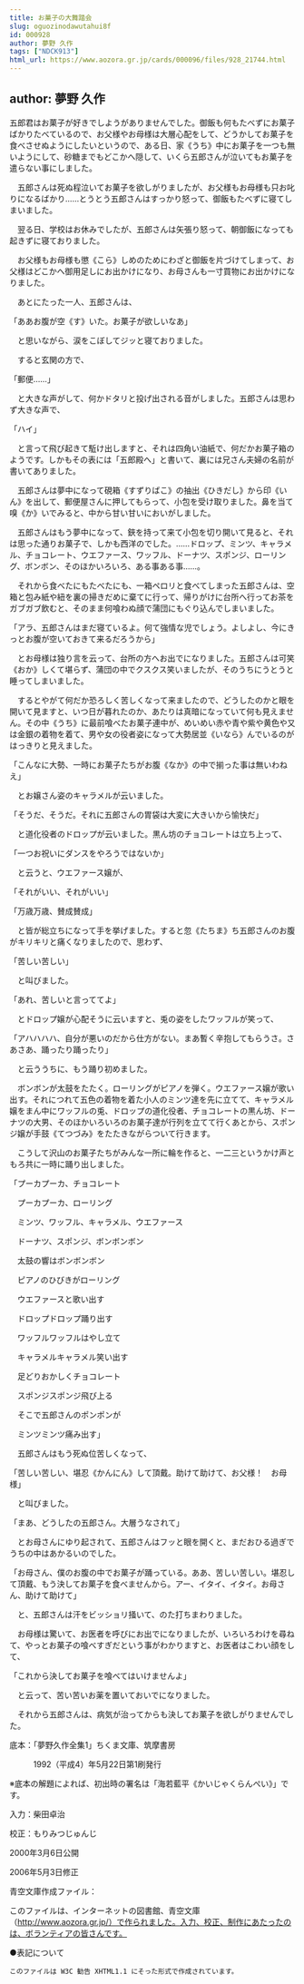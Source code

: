 ```yaml
---
title: お菓子の大舞踏会
slug: oguozinodawutahui8f
id: 000928
author: 夢野 久作
tags: ["NDCK913"]
html_url: https://www.aozora.gr.jp/cards/000096/files/928_21744.html
---
```


## author: 夢野 久作

五郎君はお菓子が好きでしようがありませんでした。御飯も何もたべずにお菓子ばかりたべているので、お父様やお母様は大層心配をして、どうかしてお菓子を食べさせぬようにしたいというので、ある日、家《うち》中にお菓子を一つも無いようにして、砂糖までもどこかへ隠して、いくら五郎さんが泣いてもお菓子を遣らない事にしました。

　五郎さんは死ぬ程泣いてお菓子を欲しがりましたが、お父様もお母様も只お叱りになるばかり……とうとう五郎さんはすっかり怒って、御飯もたべずに寝てしまいました。

　翌る日、学校はお休みでしたが、五郎さんは矢張り怒って、朝御飯になっても起きずに寝ておりました。

　お父様もお母様も懲《こら》しめのためにわざと御飯を片づけてしまって、お父様はどこかへ御用足しにお出かけになり、お母さんも一寸買物にお出かけになりました。

　あとにたった一人、五郎さんは、

「ああお腹が空《す》いた。お菓子が欲しいなあ」

　と思いながら、涙をこぼしてジッと寝ておりました。

　すると玄関の方で、

「郵便……」

　と大きな声がして、何かドタリと投げ出される音がしました。五郎さんは思わず大きな声で、

「ハイ」

　と言って飛び起きて駈け出しますと、それは四角い油紙で、何だかお菓子箱のようです。しかもその表には「五郎殿へ」と書いて、裏には兄さん夫婦の名前が書いてありました。

　五郎さんは夢中になって硯箱《すずりばこ》の抽出《ひきだし》から印《いん》を出して、郵便屋さんに押してもらって、小包を受け取りました。鼻を当て嗅《か》いでみると、中から甘い甘いにおいがしました。

　五郎さんはもう夢中になって、鋏を持って来て小包を切り開いて見ると、それは思った通りお菓子で、しかも西洋のでした。……ドロップ、ミンツ、キャラメル、チョコレート、ウエファース、ワッフル、ドーナツ、スポンジ、ローリング、ボンボン、そのほかいろいろ、ある事ある事……。

　それから食べたにもたべたにも、一箱ペロリと食べてしまった五郎さんは、空箱と包み紙や紐を裏の掃きだめに棄てに行って、帰りがけに台所へ行ってお茶をガブガブ飲むと、そのまま何喰わぬ顔で蒲団にもぐり込んでしまいました。

「アラ、五郎さんはまだ寝ているよ。何て強情な児でしょう。よしよし、今にきっとお腹が空いておきて来るだろうから」

　とお母様は独り言を云って、台所の方へお出でになりました。五郎さんは可笑《おか》しくて堪らず、蒲団の中でクスクス笑いましたが、そのうちにうとうと睡ってしまいました。

　するとやがて何だか恐ろしく苦しくなって来ましたので、どうしたのかと眼を開いて見ますと、いつ日が暮れたのか、あたりは真暗になっていて何も見えません。その中《うち》に最前喰べたお菓子連中が、めいめい赤や青や紫や黄色や又は金銀の着物を着て、男や女の役者姿になって大勢居並《いなら》んでいるのがはっきりと見えました。

「こんなに大勢、一時にお菓子たちがお腹《なか》の中で揃った事は無いわねえ」

　とお嬢さん姿のキャラメルが云いました。

「そうだ、そうだ。それに五郎さんの胃袋は大変に大きいから愉快だ」

　と道化役者のドロップが云いました。黒ん坊のチョコレートは立ち上って、

「一つお祝いにダンスをやろうではないか」

　と云うと、ウエファース嬢が、

「それがいい、それがいい」

「万歳万歳、賛成賛成」

　と皆が総立ちになって手を挙げました。すると忽《たちま》ち五郎さんのお腹がキリキリと痛くなりましたので、思わず、

「苦しい苦しい」

　と叫びました。

「あれ、苦しいと言っててよ」

　とドロップ嬢が心配そうに云いますと、兎の姿をしたワッフルが笑って、

「アハハハハ、自分が悪いのだから仕方がない。まあ暫く辛抱してもらうさ。さあさあ、踊ったり踊ったり」

　と云ううちに、もう踊り初めました。

　ボンボンが太鼓をたたく。ローリングがピアノを弾く。ウエファース嬢が歌い出す。それにつれて五色の着物を着た小人のミンツ達を先に立てて、キャラメル嬢をまん中にワッフルの兎、ドロップの道化役者、チョコレートの黒ん坊、ドーナツの大男、そのほかいろいろのお菓子達が行列を立てて行くあとから、スポンジ嬢が手鼓《てつづみ》をたたきながらついて行きます。

　こうして沢山のお菓子たちがみんな一所に輪を作ると、一二三というかけ声ともろ共に一時に踊り出しました。

「プーカプーカ、チョコレート

　プーカプーカ、ローリング

　ミンツ、ワッフル、キャラメル、ウエファース

　ドーナツ、スポンジ、ボンボンボン



　太鼓の響はボンボンボン

　ピアノのひびきがローリング

　ウエファースと歌い出す

　ドロップドロップ踊り出す

　ワッフルワッフルはやし立て

　キャラメルキャラメル笑い出す

　足どりおかしくチョコレート

　スポンジスポンジ飛び上る

　そこで五郎さんのポンポンが

　ミンツミンツ痛み出す」

　五郎さんはもう死ぬ位苦しくなって、

「苦しい苦しい、堪忍《かんにん》して頂戴。助けて助けて、お父様！　お母様」

　と叫びました。

「まあ、どうしたの五郎さん。大層うなされて」

　とお母さんにゆり起されて、五郎さんはフッと眼を開くと、まだおひる過ぎでうちの中はあかるいのでした。

「お母さん、僕のお腹の中でお菓子が踊っている。ああ、苦しい苦しい。堪忍して頂戴、もう決してお菓子を食べませんから。アー、イタイ、イタイ。お母さん、助けて助けて」

　と、五郎さんは汗をビッショリ掻いて、のた打ちまわりました。

　お母様は驚いて、お医者を呼びにお出でになりましたが、いろいろわけを尋ねて、やっとお菓子の喰べすぎだという事がわかりますと、お医者はこわい顔をして、

「これから決してお菓子を喰べてはいけませんよ」

　と云って、苦い苦いお薬を置いておいでになりました。

　それから五郎さんは、病気が治ってからも決してお菓子を欲しがりませんでした。













底本：「夢野久作全集1」ちくま文庫、筑摩書房


　　　1992（平成4）年5月22日第1刷発行

※底本の解題によれば、初出時の署名は「海若藍平《かいじゃくらんぺい》」です。

入力：柴田卓治

校正：もりみつじゅんじ

2000年3月6日公開

2006年5月3日修正

青空文庫作成ファイル：

このファイルは、インターネットの図書館、青空文庫（http://www.aozora.gr.jp/）で作られました。入力、校正、制作にあたったのは、ボランティアの皆さんです。









●表記について


	このファイルは W3C 勧告 XHTML1.1 にそった形式で作成されています。